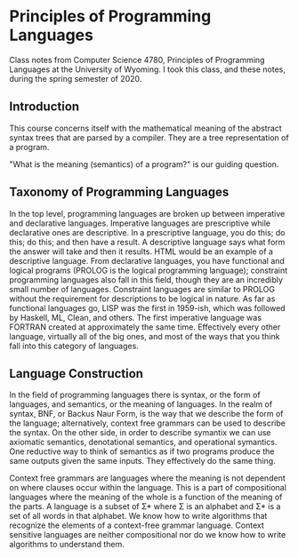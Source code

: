 Principles of Programming Languages
=====
Class notes from Computer Science 4780, Principles of Programming Languages at the University of Wyoming. I took this class, and these notes, during the spring semester of 2020.

<!-- Code and assignments associated with this class is available [here](https://github.com/andey-robins/school/tree/master/cosc3020/). -->

Introduction
-----
This course concerns itself with the mathematical meaning of the abstract syntax trees that are parsed by a compiler. They are a tree representation of a program.

"What is the meaning (semantics) of a program?" is our guiding question.

Taxonomy of Programming Languages
-----
In the top level, programming languages are broken up between imperative and declarative languages. Imperative languages are prescriptive while declarative ones are descriptive. In a prescriptive language, you do this; do this; do this; and then have a result. A descriptive language says what form the answer will take and then it results. HTML would be an example of a descriptive language. From declarative languages, you have functional and logical programs (PROLOG is the logical programming language); constraint programming languages also fall in this field, though they are an incredibly small number of languages. Constraint languages are similar to PROLOG without the requirement for descriptions to be logical in nature. As far as functional languages go, LISP was the first in 1959-ish, which was followed by Haskell, ML, Clean, and others. The first imperative language was FORTRAN created at approximately the same time. Effectively every other language, virtually all of the big ones, and most of the ways that you think fall into this category of languages.

Language Construction
-----
In the field of programming languages there is syntax, or the form of languages, and semantics, or the meaning of languages. In the realm of syntax, BNF, or Backus Naur Form, is the way that we describe the form of the language; alternatively, context free grammars can be used to describe the syntax. On the other side, in order to describe symantix we can use axiomatic semantics, denotational semantics, and operational symantics. One reductive way to think of semantics as if two programs produce the same outputs given the same inputs. They effectively do the same thing. 

Context free grammars are languages where the meaning is not dependent on where clauses occur within the language. This is a part of compositional languages where the meaning of the whole is a function of the meaning of the parts. A language is a subset of Σ\* where Σ is an alphabet and Σ\* is a set of all words in that alphabet. We know how to write algorithms that recognize the elements of a context-free grammar language. Context sensitive languages are neither compositional nor do we know how to write algorithms to understand them.
